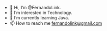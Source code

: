 - 👋 Hi, I’m @FernandoLink.
- 👀 I’m interested in Technology.
- 🌱 I’m currently learning Java.
- 📫 How to reach me fernandolink@gmail.com

<!---
FernandoLink/FernandoLink is a ✨ special ✨ repository because its `README.md` (this file) appears on your GitHub profile.
You can click the Preview link to take a look at your changes.
--->

